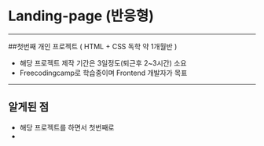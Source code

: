# Landing-page (반응형)

* * *
##첫번째 개인 프로젝트 ( HTML + CSS 독학 약 1개월반 )
* 해당 프로젝트 제작 기간은 3일정도(퇴근후 2~3시간) 소요
* Freecodingcamp로 학습중이며 Frontend 개발자가 목표
* * *
## 알게된 점
* 해당 프로젝트를 하면서 첫번째로
* 
